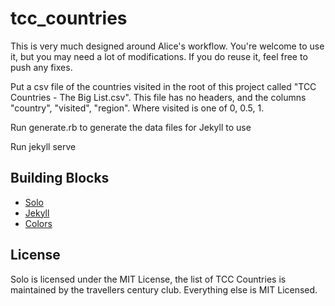 # tcc_countries

This is very much designed around Alice's workflow.  You're welcome to use it, but you may need a lot of modifications.  If you do reuse it, feel free to push any fixes.

Put a csv file of the countries visited in the root of this project called "TCC Countries - The Big List.csv".  This file has no headers, and the columns "country", "visited", "region".  Where visited is one of 0, 0.5, 1.

Run generate.rb to generate the data files for Jekyll to use

Run jekyll serve

## Building Blocks

* [Solo](http://chibicode.github.io/solo/)
* [Jekyll](http://jekyllrb.com/)
* [Colors](http://clrs.cc/)

## License

Solo is licensed under the MIT License, the list of TCC Countries is maintained by the travellers century club.  Everything else is MIT Licensed.
